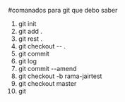 #comanados para git que debo saber 
1. git init 
2. git add . 
3. git rest .
4. git checkout -- .
5. git commit
6. git log
7. git commit --amend
8. git checkout -b rama-jairtest
9. git checkout master
10. git 